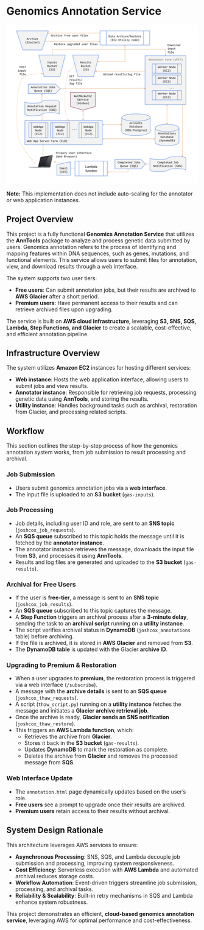 # Genomics Annotation Service

![System Architecture](images/gas-diagram.png)

**Note:** This implementation does not include auto-scaling for the annotator or web application instances.

## Project Overview
This project is a fully functional **Genomics Annotation Service** that utilizes the **AnnTools** package to analyze and process genetic data submitted by users. Genomics annotation refers to the process of identifying and mapping features within DNA sequences, such as genes, mutations, and functional elements. This service allows users to submit files for annotation, view, and download results through a web interface.

The system supports two user tiers:
- **Free users**: Can submit annotation jobs, but their results are archived to **AWS Glacier** after a short period.
- **Premium users**: Have permanent access to their results and can retrieve archived files upon upgrading.

The service is built on **AWS cloud infrastructure**, leveraging **S3, SNS, SQS, Lambda, Step Functions, and Glacier** to create a scalable, cost-effective, and efficient annotation pipeline.

## Infrastructure Overview

The system utilizes **Amazon EC2** instances for hosting different services:
- **Web instance**: Hosts the web application interface, allowing users to submit jobs and view results.
- **Annotator instance**: Responsible for retrieving job requests, processing genetic data using **AnnTools**, and storing the results.
- **Utility instance**: Handles background tasks such as archival, restoration from Glacier, and processing related scripts.

## Workflow

This section outlines the step-by-step process of how the genomics annotation system works, from job submission to result processing and archival.

### Job Submission
- Users submit genomics annotation jobs via a **web interface**.
- The input file is uploaded to an **S3 bucket** (`gas-inputs`).

### Job Processing
- Job details, including user ID and role, are sent to an **SNS topic** (`joshcox_job_requests`).
- An **SQS queue** subscribed to this topic holds the message until it is fetched by the **annotator instance**.
- The annotator instance retrieves the message, downloads the input file from **S3**, and processes it using **AnnTools**.
- Results and log files are generated and uploaded to the **S3 bucket** (`gas-results`).

### Archival for Free Users
- If the user is **free-tier**, a message is sent to an **SNS topic** (`joshcox_job_results`).
- An **SQS queue** subscribed to this topic captures the message.
- A **Step Function** triggers an archival process after a **3-minute delay**, sending the task to an **archival script** running on a **utility instance**.
- The script verifies archival status in **DynamoDB** (`joshcox_annotations` table) before archiving.
- If the file is archived, it is stored in **AWS Glacier** and removed from **S3**.
- The **DynamoDB table** is updated with the Glacier **archive ID**.

### Upgrading to Premium & Restoration
- When a user upgrades to **premium**, the restoration process is triggered via a web interface (`/subscribe`).
- A message with the **archive details** is sent to an **SQS queue** (`joshcox_thaw_requests`).
- A script (`thaw_script.py`) running on a **utility instance** fetches the message and initiates a **Glacier archive retrieval job**.
- Once the archive is ready, **Glacier sends an SNS notification** (`joshcox_thaw_restore`).
- This triggers an **AWS Lambda function**, which:
  - Retrieves the archive from **Glacier**.
  - Stores it back in the **S3 bucket** (`gas-results`).
  - Updates **DynamoDB** to mark the restoration as complete.
  - Deletes the archive from **Glacier** and removes the processed message from **SQS**.

### Web Interface Update
- The `annotation.html` page dynamically updates based on the user’s role.
- **Free users** see a prompt to upgrade once their results are archived.
- **Premium users** retain access to their results without archival.

## System Design Rationale
This architecture leverages AWS services to ensure:
- **Asynchronous Processing**: SNS, SQS, and Lambda decouple job submission and processing, improving system responsiveness.
- **Cost Efficiency**: Serverless execution with **AWS Lambda** and automated archival reduces storage costs.
- **Workflow Automation**: Event-driven triggers streamline job submission, processing, and archival tasks.
- **Reliability & Scalability**: Built-in retry mechanisms in SQS and Lambda enhance system robustness.

This project demonstrates an efficient, **cloud-based genomics annotation service**, leveraging AWS for optimal performance and cost-effectiveness.
